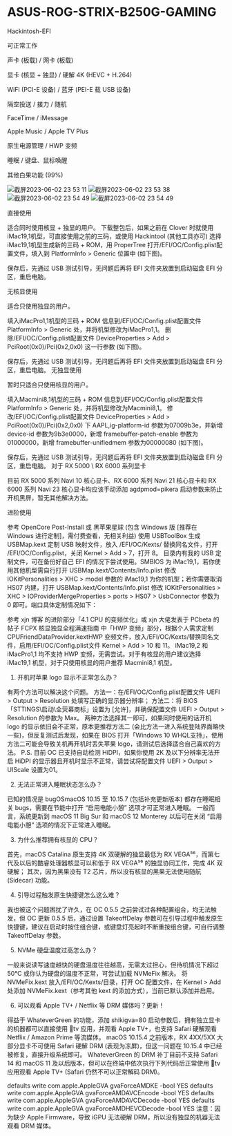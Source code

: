 # ASUS-ROG-STRIX-B250G-GAMING
Hackintosh-EFI

可正常工作

 声卡 (板载) / 网卡 (板载)
 
 显卡 (核显 + 独显) / 硬解 4K (HEVC + H.264)
 
 WiFi (PCI-E 设备) / 蓝牙 (PEI-E 载 USB 设备)
 
 隔空投送 / 接力 / 随航
 
 FaceTime / iMessage
 
 Apple Music / Apple TV Plus
 
 原生电源管理 / HWP 变频
 
 睡眠 / 键盘、鼠标唤醒
 
 其他白果功能 (99%)
 
![截屏2023-06-02 23 53 11](https://github.com/GuZe-GZ/ASUS-ROG-STRIX-B250G-GAMING/assets/70998332/8878815b-dc74-494f-9df0-6e71f698df3e)
![截屏2023-06-02 23 53 38](https://github.com/GuZe-GZ/ASUS-ROG-STRIX-B250G-GAMING/assets/70998332/18059100-1003-4727-bb17-43a1c55ffebd)
![截屏2023-06-02 23 54 49](https://github.com/GuZe-GZ/ASUS-ROG-STRIX-B250G-GAMING/assets/70998332/be14cd8d-b0c8-4fdd-bfcd-e285d9d9932b)
![截屏2023-06-02 23 54 49](https://github.com/GuZe-GZ/ASUS-ROG-STRIX-B250G-GAMING/assets/70998332/d33d705f-0626-44f1-87c1-55eabf498655)

直接使用

适合同时使用核显 + 独显的用户。
下载整包后，如果之前在 Clover 时就使用iMac19,1机型，可直接使用之前的三码，或使用 Hackintool (其他工具亦可) 选择iMac19,1机型生成新的三码 + ROM，用 ProperTree 打开/EFI/OC/Config.plist配置文件，填入到 PlatformInfo > Generic 位置中 (如下图)。
 
保存后，先通过 USB 测试引导，无问题后再将 EFI 文件夹放置到启动磁盘 EFI 分区，重启电脑。

无核显使用

适合只使用独显的用户。

填入iMacPro1,1机型的三码 + ROM 信息到/EFI/OC/Config.plist配置文件 PlatformInfo > Generic 处，并将机型修改为iMacPro1,1。
删除/EFI/OC/Config.plist配置文件 DeviceProperties > Add > PciRoot(0x0)/Pci(0x2,0x0) 这一行参数 (如下图)。


保存后，先通过 USB 测试引导，无问题后再将 EFI 文件夹放置到启动磁盘 EFI 分区，重启电脑。
无独显使用

暂时只适合只使用核显的用户。

填入Macmini8,1机型的三码 + ROM 信息到/EFI/OC/Config.plist配置文件 PlatformInfo > Generic 处，并将机型修改为Macmini8,1。
修改/EFI/OC/Config.plist配置文件 DeviceProperties > Add > PciRoot(0x0)/Pci(0x2,0x0) 下 AAPL,ig-platform-id 参数为07009b3e，并新增 device-id 参数为9b3e0000，新增 framebuffer-patch-enable 参数为01000000，新增 framebuffer-unifiedmem 参数为00000080 (如下图)。


保存后，先通过 USB 测试引导，无问题后再将 EFI 文件夹放置到启动磁盘 EFI 分区，重启电脑。
对于 RX 5000 \ RX 6000 系列显卡

目前 RX 5000 系列 Navi 10 核心显卡、RX 6000 系列 Navi 21 核心显卡和 RX 6000 系列 Navi 23 核心显卡均应该手动添加 agdpmod=pikera 启动参数来防止开机黑屏，暂无其他解决方法。

进阶使用

参考 OpenCore Post-Install 或 黑苹果星球 (包含 Windows 版 [推荐在 Windows 进行定制]，需付费查看，无相关利益) 使用 USBToolBox 生成 USBMap.kext 定制 USB 映射文件，放入 /EFI/OC/Kexts/ 替换同名文件，打开 /EFI/OC/Config.plist，关闭 Kernel > Add > 7，打开 8。
 目录内有我的 USB 定制文件，可在备份好自己 EFI 的情况下尝试使用。SMBIOS 为 iMac19,1，若你使用其他机型需自行打开 USBMap.kext/Contents/Info.plist 修改 IOKitPersonalities > XHC > model 参数的 iMac19,1 为你的机型；若你需要取消 HS07 内建，打开 USBMap.kext/Contents/Info.plist 修改 IOKitPersonalities > XHC > IOProviderMergeProperties > ports > HS07 > UsbConnector 参数为 0 即可。端口具体定制情况如下：

参考 xjn 博客 的进阶部分「4.1 CPU 的变频优化」或 xjn 大佬发表于 PCbeta 的帖子 FCPX 核显独显全程满速指南 中「HWP 变频」部分，根据个人需求定制CPUFriendDataProvider.kextHWP 变频文件，放入/EFI/OC/Kexts/替换同名文件，启用/EFI/OC/Config.plist文件 Kernel > Add > 10 和 11。
 iMac19,2 和 iMacPro1,1 均不支持 HWP 变频，无需尝试。对于有核显的用户建议选择 iMac19,1 机型，对于只使用核显的用户推荐 Macmini8,1 机型。

1. 开机时苹果 logo 显示不正常怎么办？

有两个方法可以解决这个问题。
方法一：在/EFI/OC/Config.plist配置文件 UEFI > Output > Resolution 处填写正确的显示器分辨率；
方法二：将 BIOS「STTINGS\启动\全荧幕商标」设置为 [允许]，并确保配置文件 UEFI > Output > Resolution 的参数为 Max。 
两种方法选择其一即可，如果同时使用的话开机 logo 的显示依旧会不正常，原本更推荐方法二 (会比方法一进入系统登陆界面略快一些)，但反复测试后发现，如果在 BIOS 打开「Windows 10 WHQL支持」，使用方法二可能会导致关机再开机时丢失苹果 logo，请测试后选择适合自己喜欢的方法。
P.S. 目前 OC 已支持自动检测 HiDPI，如果你使用 2K 及以下分辨率无法开启 HiDPI 的显示器且开机时显示不正常，请尝试将配置文件 UEFI > Output > UIScale 设置为01。

2. 无法正常进入睡眠状态怎么办？

已知的情况是 bugOSmacOS 10.15 至 10.15.7 (包括补充更新版本) 都存在睡眠相关 bugs，需要在节能中打开 “启用电能小憩” 选项才可正常进入睡眠。
一般而言，系统更新到 macOS 11 Big Sur 和 macOS 12 Monterey 以后可在关闭 “启用电能小憩” 选项的情况下正常进入睡眠。

3. 为什么推荐拥有核显的 CPU？

首先，macOS Catalina 原生支持 4K 双硬解的独显最低为 RX VEGA⁵⁶，而第七代及以后的酷睿处理器核显可以和低于 RX VEGA⁵⁶ 的独显协同工作，完成 4K 双硬解；
其次，因为黑果没有 T2 芯片，所以没有核显的黑果无法使用随航 (Sidecar) 功能。

4. 引导过程触发原生快捷键怎么这么难？

我也被这个问题困扰了许久，在 OC 0.5.5 之前尝试过各种配置组合，均无法触发，但 OC 更新 0.5.5 后，通过设置 TakeoffDelay 参数可在引导过程中触发原生快捷键，建议在启动时按住组合键，或键盘灯亮起时不断重按组合键，可自行调整 TakeoffDelay 参数。

5. NVMe 硬盘温度过高怎么办？

一般来说读写速度越快的硬盘温度往往越高，无需太过担心，但待机情况下超过 50℃ 或你认为硬盘的温度不正常，可尝试加载 NVMeFix 解决。
将 NVMeFix.kext 放入/EFI/OC/Kexts/目录，打开 OC 配置文件，在 Kernel > Add 处添加 NVMeFix.kext（参考其他 kext 的添加方式），当前已默认添加并启用。

6. 可以观看 Apple TV+ / Netflix 等 DRM 媒体吗？更新！

得益于 WhateverGreen 的功能，添加 shikigva=80 启动参数后，拥有独立显卡的机器都可以直接使用 tv 应用，并观看 Apple TV+，也支持 Safari 硬解观看 Netflix / Amazon Prime 等流媒体。
macOS 10.15.4 之前版本，RX 4XX/5XX 大部分显卡不可使用 Safari 硬解 DRM (表现为冻屏)，但这一问题在 10.15.4 中已经被修复，直接升级系统即可。
WhateverGreen 的 DRM 补丁目前不支持 Safari 14 和 macOS 11 及以后版本，但可以在终端中依次执行下列代码后正常使用 tv 应用观看 Apple TV+ (Safari 仍然不可以正常解码 DRM)。

defaults write com.apple.AppleGVA gvaForceAMDKE -bool YES
defaults write com.apple.AppleGVA gvaForceAMDAVCEncode -bool YES
defaults write com.apple.AppleGVA gvaForceAMDAVCDecode -bool YES
defaults write com.apple.AppleGVA gvaForceAMDHEVCDecode -bool YES
注意：因为缺少 Apple Firmware，导致 iGPU 无法硬解 DRM，所以没有独显的机器无法观看 DRM 媒体。
